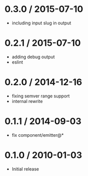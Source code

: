 
0.3.0 / 2015-07-10
==================

  * including input slug in output

0.2.1 / 2015-07-10
==================

  * adding debug output
  * eslint

0.2.0 / 2014-12-16
==================

 * fixing semver range support
 * internal rewrite

0.1.1 / 2014-09-03
==================

 * fix component/emitter@*

0.1.0 / 2010-01-03
==================

  * Initial release
